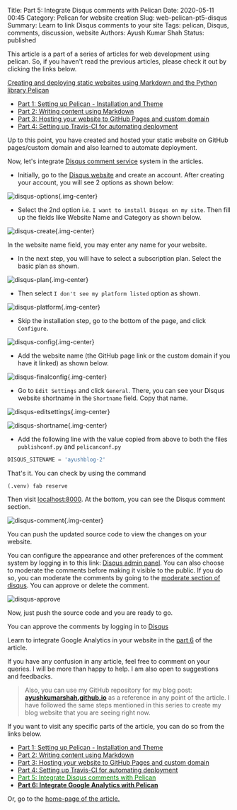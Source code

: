 Title: Part 5: Integrate Disqus comments with Pelican
Date: 2020-05-11 00:45
Category: Pelican for website creation
Slug: web-pelican-pt5-disqus
Summary: Learn to link Disqus comments to your site
Tags: pelican, Disqus, comments, discussion, website
Authors: Ayush Kumar Shah
Status: published

This article is a part of a series of articles for web development using pelican. So, if you haven't read the previous
articles, please check it out by clicking the links below.

[Creating and deploying static websites using Markdown and the Python library Pelican](https://shahayush.com/2020/03/web-pelican-intro)

- [Part 1: Setting up Pelican - Installation and Theme](https://shahayush.com/2020/03/web-pelican-pt1-setup)
- [Part 2: Writing content using Markdown](https://shahayush.com/2020/03/web-pelican-pt2-markdown)
- [Part 3: Hosting your website to GitHub Pages and custom domain](https://shahayush.com/2020/03/web-pelican-pt3-hosting)
- [Part 4: Setting up Travis-CI for automating deployment](https://shahayush.com/2020/05/web-pelican-pt4-travisci)

Up to this point, you have created and hosted your static website on GitHub pages/custom domain and also learned to automate deployment.

Now, let's integrate [Disqus comment service]((https://disqus.com/)) system in the articles.

- Initially, go to the [Disqus website]((https://disqus.com/)) and create an account. After creating your account, you will see 2 options as shown below:

![disqus-options](/images/disqus-options.png){.img-center}

- Select the 2nd option i.e. `I want to install Disqus on my site`. Then fill up the fields like Website Name and Category as shown below.

![disqus-create](/images/disqus-create.png){.img-center}

In the website name field, you may enter any name for your website.

- In the next step, you will have to select a subscription plan. Select the basic plan as shown.

![disqus-plan](/images/disqus-plan.png){.img-center}

- Then select `I don't see my platform listed` option as shown.

![disqus-platform](/images/disqus-platform.png){.img-center}

- Skip the installation step, go to the bottom of the page, and click `Configure`.

![disqus-config](/images/disqus-config.png){.img-center}

- Add the website name (the GitHub page link or the custom domain if you have it linked) as shown below. 

![disqus-finalconfig](/images/disqus-finalconfig.png){.img-center}

- Go to `Edit Settings` and click `General`. There, you can see your Disqus website shortname in the `Shortname` field. Copy that name.

![disqus-editsettings](/images/disqus-editsettings.png){.img-center}

![disqus-shortname](/images/disqus-shortname.png){.img-center}

- Add the following line with the value copied from above to both the files `publishconf.py` and `pelicanconf.py`

```python
DISQUS_SITENAME = 'ayushblog-2'
```

That's it. You can check by using the command

```console
(.venv) fab reserve
```

Then visit [localhost:8000](localhost:8000). At the bottom, you can see the Disqus comment section.

![disqus-comment](/images/disqus-comment.png){.img-center}

You can push the updated source code to view the changes on your website.

You can configure the appearance and other preferences of the comment system by logging in to this link: [Disqus admin panel](https://disqus.com/admin/). You can also choose to moderate the comments before making it visible to the public. If you do so, you can moderate the comments by going to the [moderate section of disqus](https://disqus.com/admin/moderate/). You can approve or delete the comment. 

![disqus-approve](/images/disqus-approve.png)

Now, just push the source code and you are ready to go.

You can approve the comments by logging in to [Disqus](https://disqus.com/)

Learn to integrate Google Analytics in your website in the [part
6](https://shahayush.com/2020/03/web-pelican-pt6-analytics) of the article.

If you have any confusion in any article, feel free to comment on your queries. I will be more than happy to help. I am
also open to suggestions and feedbacks.  

>Also, you can use my GitHub repository for my blog post: [**ayushkumarshah.github.io**](https://github.com/ayushkumarshah/ayushkumarshah.github.io) as a
reference in any point of the article. I have followed the same steps mentioned in this series to create my blog
website that you are seeing right now.

If you want to visit any specific parts of the article, you can do so from the links below.

- [Part 1: Setting up Pelican - Installation and Theme](https://shahayush.com/2020/03/web-pelican-pt1-setup)
- [Part 2: Writing content using Markdown](https://shahayush.com/2020/03/web-pelican-pt2-markdown)
- [Part 3: Hosting your website to GitHub Pages and custom domain](https://shahayush.com/2020/03/web-pelican-pt3-hosting)
- [Part 4: Setting up Travis-CI for automating deployment](https://shahayush.com/2020/05/web-pelican-pt4-travisci)
- [<span style="color:green">Part 5: Integrate Disqus comments with Pelican</span>](https://shahayush.com/2020/05/web-pelican-pt5-disqus)
- [**Part 6: Integrate Google Analytics with Pelican**](https://shahayush.com/2020/05/web-pelican-pt6-analytics)

Or, go to the [home-page of the article.](https://shahayush.com/2020/03/web-pelican-intro)